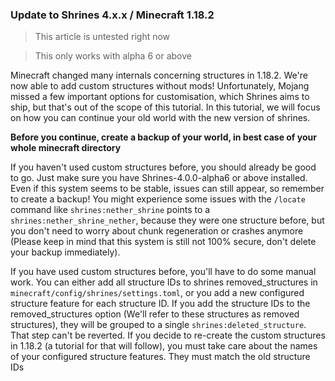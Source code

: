 ### Update to Shrines 4.x.x / Minecraft 1.18.2

> This article is untested right now

> This only works with alpha 6 or above

Minecraft changed many internals concerning structures in 1.18.2. We're now able to add custom structures without mods!
Unfortunately, Mojang missed a few important options for customisation, which Shrines aims to ship, but that's out of the scope
of this tutorial. In this tutorial, we will focus on how you can continue your old world with the new version of shrines.

**Before you continue, create a backup of your world, in best case of your whole minecraft directory**

If you haven't used custom structures before, you should already be good to go. Just make sure you have Shrines-4.0.0-alpha6 or above installed.
Even if this system seems to be stable, issues can still appear, so remember to create a backup! You might experience some issues
with the `/locate` command like `shrines:nether_shrine` points to a `shrines:nether_shrine_nether`, because they were one structure before,
but you don't need to worry about chunk regeneration or crashes anymore (Please keep in mind that this system is still not 100% secure,
don't delete your backup immediately).

If you have used custom structures before, you'll have to do some manual work. You can either add all structure IDs
to shrines removed_structures in `minecraft/config/shrines/settings.toml`, or you add a new configured structure feature for 
each structure ID. If you add the structure IDs to the removed_structures option (We'll refer to these structures as removed structures),
they will be grouped to a single `shrines:deleted_structure`. That step can't be reverted.
If you decide to re-create the custom structures in 1.18.2 (a tutorial for that will follow), you must take care about the names of
your configured structure features. They must match the old structure IDs